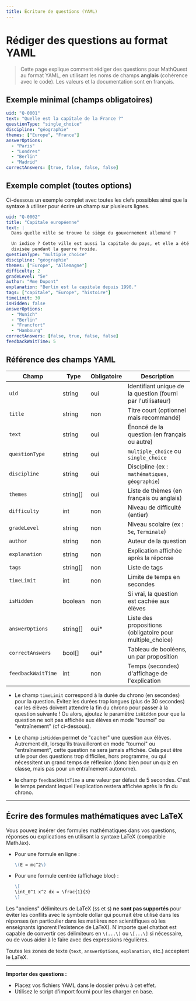 ```yaml
---
title: Écriture de questions (YAML)
---
```




# Rédiger des questions au format YAML

> Cette page explique comment rédiger des questions pour MathQuest au format YAML, en utilisant les noms de champs **anglais** (cohérence avec le code). Les valeurs et la documentation sont en français.


## Exemple minimal (champs obligatoires)

```yaml
uid: "Q-0001"
text: "Quelle est la capitale de la France ?"
questionType: "single_choice"
discipline: "géographie"
themes: ["Europe", "France"]
answerOptions:
  - "Paris"
  - "Londres"
  - "Berlin"
  - "Madrid"
correctAnswers: [true, false, false, false]
```


## Exemple complet (toutes options)

Ci-dessous un exemple complet avec toutes les clefs possibles ainsi que la syntaxe à utiliser pour écrire un champ sur plusieurs lignes.

```yaml
uid: "Q-0002"
title: "Capitale européenne"
text: |
  Dans quelle ville se trouve le siège du gouvernement allemand ?

  Un indice ? Cette ville est aussi la capitale du pays, et elle a été 
  divisée pendant la guerre froide.
questionType: "multiple_choice"
discipline: "géographie"
themes: ["Europe", "Allemagne"]
difficulty: 2
gradeLevel: "5e"
author: "Mme Dupont"
explanation: "Berlin est la capitale depuis 1990."
tags: ["capitale", "Europe", "histoire"]
timeLimit: 30
isHidden: false
answerOptions:
  - "Munich"
  - "Berlin"
  - "Francfort"
  - "Hambourg"
correctAnswers: [false, true, false, false]
feedbackWaitTime: 5
```


## Référence des champs YAML

| Champ             | Type      | Obligatoire | Description |
|-------------------|-----------|-------------|-------------|
| `uid`             | string    | oui         | Identifiant unique de la question (fourni par l'utilisateur) |
| `title`           | string    | non         | Titre court (optionnel mais recommandé) |
| `text`            | string    | oui         | Énoncé de la question (en français ou autre) |
| `questionType`    | string    | oui         | `multiple_choice` ou `single_choice` |
| `discipline`      | string    | oui         | Discipline (ex : `mathématiques`, `géographie`) |
| `themes`          | string[]  | oui         | Liste de thèmes (en français ou anglais) |
| `difficulty`      | int       | non         | Niveau de difficulté (entier) |
| `gradeLevel`      | string    | non         | Niveau scolaire (ex : `5e`, `Terminale`) |
| `author`          | string    | non         | Auteur de la question |
| `explanation`     | string    | non         | Explication affichée après la réponse |
| `tags`            | string[]  | non         | Liste de tags |
| `timeLimit`       | int       | non         | Limite de temps en secondes |
| `isHidden`        | boolean   | non         | Si vrai, la question est cachée aux élèves |
| `answerOptions`   | string[]  | oui*        | Liste des propositions (obligatoire pour multiple_choice) |
| `correctAnswers`  | bool[]    | oui*        | Tableau de booléens, un par proposition |
| `feedbackWaitTime`| int       | non         | Temps (secondes) d'affichage de l'explication |


- Le champ `timeLimit` correspond à la durée du chrono (en secondes) pour la question. Evitez les durées trop longues (plus de 30 secondes) car les élèves doivent attendre la fin du chrono pour passer à la question suivante ! Ou alors, ajoutez le paramètre `isHidden` pour que la question ne soit pas affichée aux élèves en mode "tournoi" ou "entraînement" (cf ci-dessous).

- Le champ `isHidden` permet de "cacher" une question aux élèves. Autrement dit, lorsqu'ils travailleront en mode "tournoi" ou "entraînement", cette question ne sera jamais affichée. Cela peut être utile pour des questions trop difficiles, hors programme, ou qui nécessitent un grand temps de réflexion (donc bien pour un quiz en classe, mais pas pour un entraînement autonome).

- le champ `feedbackWaitTime` a une valeur par défaut de 5 secondes. C'est le temps pendant lequel l'explication restera affichée après la fin du chrono.

---

## Écrire des formules mathématiques avec LaTeX

Vous pouvez insérer des formules mathématiques dans vos questions, réponses ou explications en utilisant la syntaxe LaTeX (compatible MathJax).

- Pour une formule en ligne :
  ```markdown
  \(E = mc^2\)
  ```
- Pour une formule centrée (affichage bloc) :
  ```markdown
  \[
  \int_0^1 x^2 dx = \frac{1}{3}
  \]
  ```

Les "anciens" délimiteurs de LaTeX (`$$` et `$`) **ne sont pas supportés** pour éviter les conflits avec le symbole dollar qui pourrait être utilisé dans les réponses (en particulier dans les matières non scientifiques où les enseignants ignorent l'existence de LaTeX). N'importe quel chatbot est capable de convertir ces délimiteurs en `\(...\)` ou `\[...\]` si nécessaire, ou de vous aider à le faire avec des expressions régulières.

Toutes les zones de texte (`text`, `answerOptions`, `explanation`, etc.) acceptent le LaTeX.


---

**Importer des questions :**
- Placez vos fichiers YAML dans le dossier prévu à cet effet.
- Utilisez le script d'import fourni pour les charger en base.
